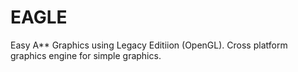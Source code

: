# EAGLE
Easy A** Graphics using Legacy Editiion (OpenGL). Cross platform graphics engine for simple graphics.
